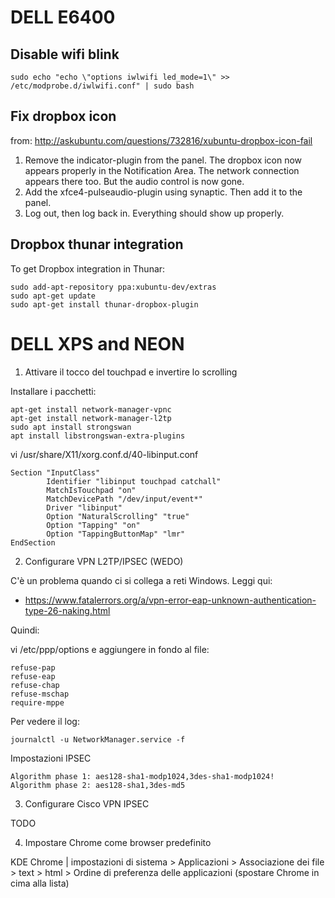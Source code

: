 # DELL E6400

## Disable wifi blink

    sudo echo "echo \"options iwlwifi led_mode=1\" >> /etc/modprobe.d/iwlwifi.conf" | sudo bash


## Fix dropbox icon

from: http://askubuntu.com/questions/732816/xubuntu-dropbox-icon-fail

1. Remove the indicator-plugin from the panel. The dropbox icon now appears properly in the Notification Area. The network connection appears there too. But the audio control is now gone.
2. Add the xfce4-pulseaudio-plugin using synaptic. Then add it to the panel.
3. Log out, then log back in. Everything should show up properly.



## Dropbox thunar integration

To get Dropbox integration in Thunar:

    sudo add-apt-repository ppa:xubuntu-dev/extras
    sudo apt-get update
    sudo apt-get install thunar-dropbox-plugin

# DELL XPS and NEON

1. Attivare il tocco del touchpad e invertire lo scrolling

Installare i pacchetti:

    apt-get install network-manager-vpnc
    apt-get install network-manager-l2tp
    sudo apt install strongswan
    apt install libstrongswan-extra-plugins
    
vi /usr/share/X11/xorg.conf.d/40-libinput.conf 

    Section "InputClass"
            Identifier "libinput touchpad catchall"
            MatchIsTouchpad "on"
            MatchDevicePath "/dev/input/event*"
            Driver "libinput"
            Option "NaturalScrolling" "true"        
            Option "Tapping" "on"
            Option "TappingButtonMap" "lmr"
    EndSection

2. Configurare VPN L2TP/IPSEC (WEDO)

C'è un problema quando ci si collega a reti Windows.
Leggi qui: 
* https://www.fatalerrors.org/a/vpn-error-eap-unknown-authentication-type-26-naking.html

Quindi:

vi /etc/ppp/options e aggiungere in fondo al file:

    refuse-pap
    refuse-eap
    refuse-chap
    refuse-mschap
    require-mppe

Per vedere il log:

    journalctl -u NetworkManager.service -f

Impostazioni IPSEC

    Algorithm phase 1: aes128-sha1-modp1024,3des-sha1-modp1024!
    Algorithm phase 2: aes128-sha1,3des-md5


3. Configurare Cisco VPN IPSEC

TODO

4. Impostare Chrome come browser predefinito

KDE Chrome | impostazioni di sistema > Applicazioni > Associazione dei file > text > html > Ordine di preferenza delle applicazioni (spostare Chrome in cima alla lista)


